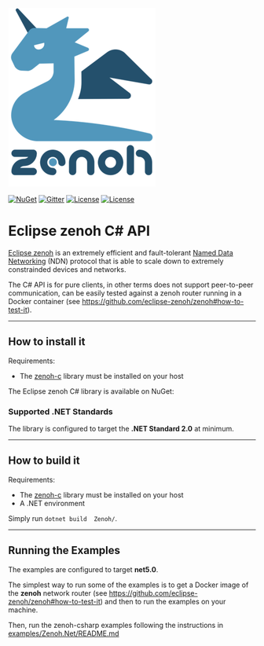 ![zenoh banner](./zenoh-dragon.png)

[![NuGet](https://img.shields.io/nuget/v/Zenoh.svg)](https://www.nuget.org/packages/Zenoh)
[![Gitter](https://badges.gitter.im/atolab/zenoh.svg)](https://gitter.im/atolab/zenoh?utm_source=badge&utm_medium=badge&utm_campaign=pr-badge)
[![License](https://img.shields.io/badge/License-EPL%202.0-blue)](https://choosealicense.com/licenses/epl-2.0/)
[![License](https://img.shields.io/badge/License-Apache%202.0-blue.svg)](https://opensource.org/licenses/Apache-2.0)

# Eclipse zenoh C# API

[Eclipse zenoh](http://zenoh.io) is an extremely efficient and fault-tolerant [Named Data Networking](http://named-data.net) (NDN) protocol 
that is able to scale down to extremely constrainded devices and networks.

The C# API is for pure clients, in other terms does not support peer-to-peer communication, can be easily tested against a zenoh router running in a Docker container (see https://github.com/eclipse-zenoh/zenoh#how-to-test-it).

-------------------------------
## How to install it

Requirements:
 - The [zenoh-c](https://github.com/eclipse-zenoh/zenoh-c) library must be installed on your host

The Eclipse zenoh C# library is available on NuGet: 

### Supported .NET Standards

The library is configured to target the **.NET Standard 2.0** at minimum.


-------------------------------
## How to build it

Requirements:
 * The [zenoh-c](https://github.com/eclipse-zenoh/zenoh-c) library must be installed on your host
 * A .NET environment

Simply run `dotnet build  Zenoh/`.


-------------------------------
## Running the Examples

The examples are configured to target **net5.0**.

The simplest way to run some of the examples is to get a Docker image of the **zenoh** network router (see https://github.com/eclipse-zenoh/zenoh#how-to-test-it) and then to run the examples on your machine.

Then, run the zenoh-csharp examples following the instructions in [examples/Zenoh.Net/README.md](https://github.com/eclipse-zenoh/zenoh-csharp/blob/master/examples/Zenoh.Net/README.md)
